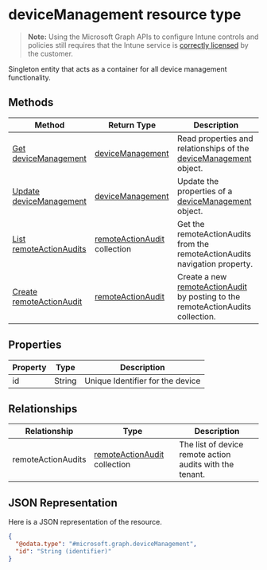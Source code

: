 ﻿# deviceManagement resource type

> **Note:** Using the Microsoft Graph APIs to configure Intune controls and policies still requires that the Intune service is [correctly licensed](https://go.microsoft.com/fwlink/?linkid=839381) by the customer.

Singleton entity that acts as a container for all device management functionality.
## Methods
|Method|Return Type|Description|
|---|---|---|
|[Get deviceManagement](../api/intune_devices_devicemanagement_get.md)|[deviceManagement](../resources/intune_devices_devicemanagement.md)|Read properties and relationships of the [deviceManagement](../resources/intune_devices_devicemanagement.md) object.|
|[Update deviceManagement](../api/intune_devices_devicemanagement_update.md)|[deviceManagement](../resources/intune_devices_devicemanagement.md)|Update the properties of a [deviceManagement](../resources/intune_devices_devicemanagement.md) object.|
|[List remoteActionAudits](../api/intune_devices_devicemanagement_list_remoteactionaudit.md)|[remoteActionAudit](../resources/intune_devices_remoteactionaudit.md) collection|Get the remoteActionAudits from the remoteActionAudits navigation property.|
|[Create remoteActionAudit](../api/intune_devices_devicemanagement_create_remoteactionaudit.md)|[remoteActionAudit](../resources/intune_devices_remoteactionaudit.md)|Create a new [remoteActionAudit](../resources/intune_devices_remoteactionaudit.md) by posting to the remoteActionAudits collection.|

## Properties
|Property|Type|Description|
|---|---|---|
|id|String|Unique Identifier for the device|

## Relationships
|Relationship|Type|Description|
|---|---|---|
|remoteActionAudits|[remoteActionAudit](../resources/intune_devices_remoteactionaudit.md) collection|The list of device remote action audits with the tenant.|

## JSON Representation
Here is a JSON representation of the resource.
<!-- {
  "blockType": "resource",
  "keyProperty": "id",
  "@odata.type": "microsoft.graph.deviceManagement"
}
-->
```json
{
  "@odata.type": "#microsoft.graph.deviceManagement",
  "id": "String (identifier)"
}
```



